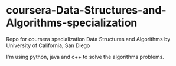 # coursera-Data-Structures-and-Algorithms-specialization
Repo for coursera specialization Data Structures and Algorithms by University of California, San Diego

I'm using python, java and c++ to solve the algorithms problems.
